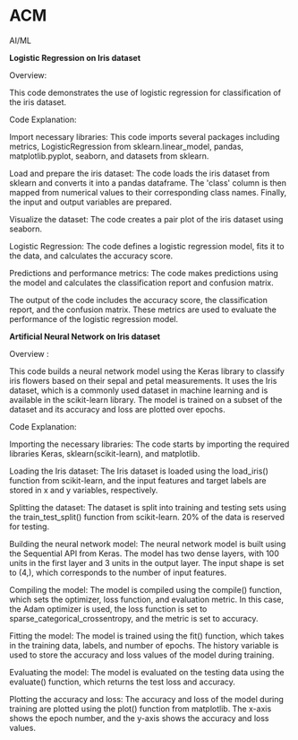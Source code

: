 # ACM
 AI/ML



**Logistic Regression on Iris dataset**



Overview: 

This code demonstrates the use of logistic regression for classification of the iris dataset. 

Code Explanation:

Import necessary libraries: 
This code imports several packages including metrics, LogisticRegression from sklearn.linear_model, pandas, matplotlib.pyplot, seaborn, and datasets from sklearn.

Load and prepare the iris dataset: 
The code loads the iris dataset from sklearn and converts it into a pandas dataframe. The 'class' column is then mapped from numerical values to their corresponding class names. Finally, the input and output variables are prepared.

Visualize the dataset: The code creates a pair plot of the iris dataset using seaborn.

Logistic Regression: The code defines a logistic regression model, fits it to the data, and calculates the accuracy score.

Predictions and performance metrics: The code makes predictions using the model and calculates the classification report and confusion matrix.

The output of the code includes the accuracy score, the classification report, and the confusion matrix. These metrics are used to evaluate the performance of the logistic regression model.









**Artificial Neural Network on Iris dataset**



Overview :

This code builds a neural network model using the Keras library to classify iris flowers based on their sepal and petal measurements. It uses the Iris dataset, which is a commonly used dataset in machine learning and is available in the scikit-learn library. The model is trained on a subset of the dataset and its accuracy and loss are plotted over epochs.


Code Explanation:

Importing the necessary libraries: 
The code starts by importing the required libraries Keras, sklearn(scikit-learn), and matplotlib.

Loading the Iris dataset: 
The Iris dataset is loaded using the load_iris() function from scikit-learn, and the input features and target labels are stored in x and y variables, respectively.

Splitting the dataset:
The dataset is split into training and testing sets using the train_test_split() function from scikit-learn. 20% of the data is reserved for testing.

Building the neural network model: The neural network model is built using the Sequential API from Keras. The model has two dense layers, with 100 units in the first layer and 3 units in the output layer. The input shape is set to (4,), which corresponds to the number of input features.


Compiling the model: 
The model is compiled using the compile() function, which sets the optimizer, loss function, and evaluation metric. In this case, the Adam optimizer is used, the loss function is set to sparse_categorical_crossentropy, and the metric is set to accuracy.


Fitting the model: 
The model is trained using the fit() function, which takes in the training data, labels, and number of epochs. The history variable is used to store the accuracy and loss values of the model during training.



Evaluating the model:
 The model is evaluated on the testing data using the evaluate() function, which returns the test loss and accuracy.

Plotting the accuracy and loss: 
The accuracy and loss of the model during training are plotted using the plot() function from matplotlib. The x-axis shows the epoch number, and the y-axis shows the accuracy and loss values.




